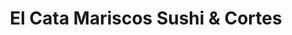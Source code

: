 ---
layout: place
title: "El Cata Mariscos Sushi & Cortes"
permalink: /california/lemon-grove/el-cata-mariscos-sushi-cortes.html
stateAbbr: CA
stateName: California
cityName: Lemon Grove
place_id: ChIJ5QlpCABR2YARvhAQg4aOOuY
photos:
  - name: >-
      places/ChIJ5QlpCABR2YARvhAQg4aOOuY/photos/AeeoHcIsQPoQrTU3yW878KWxkA0qbXzdwHnwfFp9hB0wPTq0qCD_MQp1GJlwxQNOGaRngr4f5CWi_j9K6EDpItvxUZk-5eF1x96IvzEiaOmsnagafll7TPIjKjbzgcPjtk0Tzxiv2SlNCmqfOOxiJpkTPM9uZxu5hi_28HUKSZhDwf8zXoE3EJB_FnDVtJoggzj6M4DZeauUvP6ZHdF1IJkXxC9LD_Hy4ZVaKlXZ77AU_KoJvU81asnWJdBgkTNbpvBdeSDCydkTNvxJzAroatG2AGSojYLesL40N-ObsI0bSxyX7w
    widthPx: 4800
    heightPx: 3600
    authorAttributions:
      - displayName: El Cata Mariscos Sushi & Cortes
        uri: https://maps.google.com/maps/contrib/109107247745343786911
        photoUri: >-
          https://lh3.googleusercontent.com/a-/ALV-UjWdnjw1nWkfHo-aM4iOKNQqtb9GrKmBiTX4sFCrIKxopoV_3iI=s100-p-k-no-mo
    flagContentUri: >-
      https://www.google.com/local/imagery/report/?cb_client=maps_api_places.places_api&image_key=!1e10!2sAF1QipMgQgpf_OS276rDzhUJ-jWPEsMBi0klsmBZvwwR&hl=en-US
    googleMapsUri: >-
      https://www.google.com/maps/place//data=!3m4!1e2!3m2!1sAF1QipMgQgpf_OS276rDzhUJ-jWPEsMBi0klsmBZvwwR!2e10!4m2!3m1!1s0x80d95100086909e5:0xe63a8e86831010be
  - name: >-
      places/ChIJ5QlpCABR2YARvhAQg4aOOuY/photos/AeeoHcKGKwTbj1sAZyoJgBdOw6TctVzPmZKsQtniw0vvNn2cos2ju-JB8aGqgoekAM9cOsjwcO7yQ0QiH2M1Xdq07Wu0D8Dpt6tc1-RcpuJP2Oipu82t8SchaKOXqPO2lQBY9gxD6UgLbFDegRLTf2WLSvTL-zM66-YVts05ojmycHolN-KLRt2e4jSg_N-mUB4zXVf7EIxLnJilOA8Drta1coVFFJurv3I1vPHjrBe1nFZ1Da56iYUwl47A1cgWRzQvrVOpxvDacKDXqwcxjiwYLYKLdHEo644mFRgETLupy09JGg
    widthPx: 1508
    heightPx: 1600
    authorAttributions:
      - displayName: El Cata Mariscos Sushi & Cortes
        uri: https://maps.google.com/maps/contrib/109107247745343786911
        photoUri: >-
          https://lh3.googleusercontent.com/a-/ALV-UjWdnjw1nWkfHo-aM4iOKNQqtb9GrKmBiTX4sFCrIKxopoV_3iI=s100-p-k-no-mo
    flagContentUri: >-
      https://www.google.com/local/imagery/report/?cb_client=maps_api_places.places_api&image_key=!1e10!2sAF1QipMpADrskDob_WAa5caZbNWuDCTGM-yNodOB8O_R&hl=en-US
    googleMapsUri: >-
      https://www.google.com/maps/place//data=!3m4!1e2!3m2!1sAF1QipMpADrskDob_WAa5caZbNWuDCTGM-yNodOB8O_R!2e10!4m2!3m1!1s0x80d95100086909e5:0xe63a8e86831010be
  - name: >-
      places/ChIJ5QlpCABR2YARvhAQg4aOOuY/photos/AeeoHcIA-VYm4A5v-IDdquM8gY_ec3-b1fKeoMVNyFo3oBDls61DqjyBeAAdH3k2ozImGI3LEDMVX3Uh_j5sRBy-TU6qgzAdI-vkZLEcgUi1QOgMCNwMivuTosAcomIk_HfbmTDBs5xGUX2WfizcnvPjNIeqCIdbKxhg9KBSfMM094tjWDIMVdd_cKupIwOxTS6ylmXSV4lQDXIzretv1kjB_ivX_E30lq4bpxK9qC6fSyToPsI4U4_HOBM_7PXC5i2hRtXb3vNvWqe5KgWmwgZ70e9socvPIeRBsDUKxrriYv8Irg
    widthPx: 957
    heightPx: 960
    authorAttributions:
      - displayName: El Cata Mariscos Sushi & Cortes
        uri: https://maps.google.com/maps/contrib/109107247745343786911
        photoUri: >-
          https://lh3.googleusercontent.com/a-/ALV-UjWdnjw1nWkfHo-aM4iOKNQqtb9GrKmBiTX4sFCrIKxopoV_3iI=s100-p-k-no-mo
    flagContentUri: >-
      https://www.google.com/local/imagery/report/?cb_client=maps_api_places.places_api&image_key=!1e10!2sAF1QipO07jU0ctaYNscgEOkEGJk_nYsd4GDFUIhftBN0&hl=en-US
    googleMapsUri: >-
      https://www.google.com/maps/place//data=!3m4!1e2!3m2!1sAF1QipO07jU0ctaYNscgEOkEGJk_nYsd4GDFUIhftBN0!2e10!4m2!3m1!1s0x80d95100086909e5:0xe63a8e86831010be
  - name: >-
      places/ChIJ5QlpCABR2YARvhAQg4aOOuY/photos/AeeoHcL0PflrC2uVYLmdLbGMGrjUK6H-kJWFXN3WNvbufaRZRg64OhKoNA8GjkCVRbmWeIQriVP8NajKSgSUa3QiaUglp7jZsh3y2BWp8LelRJylKiq3mOXtk_hVA4aUHY87ZBvmOqoHzLhMhy8J5zXTSV_nklKTutEppKGLL9PG0GSqNzafiw_P8zh-VEG8Rxprgq_MBQiq3y9cp7DXX59zZhoP_8MMsqP5Tk8Hn_1AZ_Hu5AuDAWjunqFVEHCmepEMdjTVyNq1xREk4qkUMtF_N1vvR6O7467d5okRwyMV27j6f-YUWysNRAe4oq9C_dpXRc35cMRIyqDZBMh31zahnojkRge0b76SXypqn9snF44YaezTaduAT2geitjq_4dB-rNmGq1zSkiJ5AfY_tVuc_NvtJRBWv1CxMC5Yt1EJloOXwrz6p4SGhMz8ok7Sw
    widthPx: 4000
    heightPx: 2252
    authorAttributions:
      - displayName: Jack Moreno
        uri: https://maps.google.com/maps/contrib/102499295928600912632
        photoUri: >-
          https://lh3.googleusercontent.com/a-/ALV-UjVdrZ3z60WbNUHq2Sje2vrkU9-vWHYkF08xljbeyUp_F7Lvdu4O=s100-p-k-no-mo
    flagContentUri: >-
      https://www.google.com/local/imagery/report/?cb_client=maps_api_places.places_api&image_key=!1e10!2sCIABIhAA3iUeGSYtFWemqNoAA0-f&hl=en-US
    googleMapsUri: >-
      https://www.google.com/maps/place//data=!3m4!1e2!3m2!1sCIABIhAA3iUeGSYtFWemqNoAA0-f!2e10!4m2!3m1!1s0x80d95100086909e5:0xe63a8e86831010be
  - name: >-
      places/ChIJ5QlpCABR2YARvhAQg4aOOuY/photos/AeeoHcJZfeTihpH98Pnt6ifDQ5BXpmWmtWLk7HkMw0HKNhbcXNKyDmBvtTZvquMbBPwU0tnA6nzK9CxZN-zpABNsCmIIcPoxWS6Dekycr8Ol4DhWb_Fdn2jFBZjX9_og6i3Cq4ZXw9Okt5Y_QTGP1J7OQ-6wb_Yzxgu2ZBWnjGTeTpUXb82czRJl_iiGr_kIZC1MjnCvFZSEMwzV_uk5E5waQG7mGbULIJsgwoZ_MsktslUQuyp5Hqmg8SdW_H3VivOmYw7-s0HLtVKxTNU84DjWDdCGMAPxsxTNX6i1Y5uQ-2fbq_nHxiiQXfGBYCJLMu6c54Q8c7cntunXJZ0t1AkMRaL5qUvc7C1MHS7y9XQ_Bo9ijbnFtpjI29bX49GOz4r3xwD9l7ZhkZSiy5pW8amQ-8AuIG01QzlbcNT1zU10FWABYtju
    widthPx: 3024
    heightPx: 4032
    authorAttributions:
      - displayName: Viridiana Castañeda
        uri: https://maps.google.com/maps/contrib/117824718482351545954
        photoUri: >-
          https://lh3.googleusercontent.com/a/ACg8ocIYVQHhiDSUVPvzGlWzFgyxir3z9ho6H7lMGxW5XDd8KowtQag=s100-p-k-no-mo
    flagContentUri: >-
      https://www.google.com/local/imagery/report/?cb_client=maps_api_places.places_api&image_key=!1e10!2sCIHM0ogKEICAgMCQuYiW1gE&hl=en-US
    googleMapsUri: >-
      https://www.google.com/maps/place//data=!3m4!1e2!3m2!1sCIHM0ogKEICAgMCQuYiW1gE!2e10!4m2!3m1!1s0x80d95100086909e5:0xe63a8e86831010be
  - name: >-
      places/ChIJ5QlpCABR2YARvhAQg4aOOuY/photos/AeeoHcL345oiqKf0inR4VEEwCHAPKvT-2eqFozBT-NIN5YCnnYuMRnPn7hPc2p_-pGWXA7bkcxEPVLTrQDE4RR_Qt2THeMNv68O0mE1cRzjqBj2LYbYjnF9HbOLkmuMCI-hxdZrW2mF1-9iNEaUgEbxOPBSwSEa-FhDkzxlFp6JaFDuQfxwGaFOU22B3itAwr4SyeoyNamHb7rvCDIToQjlKj_z2RDhlEEWnBDo6kMuaQhzMwZy2xinw52OpEZH3HgZ9SDxVHokJQh9Phqko0ysfnAEocwWBMMg1uX7VCMItFaVLmA
    widthPx: 4032
    heightPx: 3024
    authorAttributions:
      - displayName: El Cata Mariscos Sushi & Cortes
        uri: https://maps.google.com/maps/contrib/109107247745343786911
        photoUri: >-
          https://lh3.googleusercontent.com/a-/ALV-UjWdnjw1nWkfHo-aM4iOKNQqtb9GrKmBiTX4sFCrIKxopoV_3iI=s100-p-k-no-mo
    flagContentUri: >-
      https://www.google.com/local/imagery/report/?cb_client=maps_api_places.places_api&image_key=!1e10!2sAF1QipPzw4BgHclvmrWSa9jZ_qjIunIJRxSCOmffnLjJ&hl=en-US
    googleMapsUri: >-
      https://www.google.com/maps/place//data=!3m4!1e2!3m2!1sAF1QipPzw4BgHclvmrWSa9jZ_qjIunIJRxSCOmffnLjJ!2e10!4m2!3m1!1s0x80d95100086909e5:0xe63a8e86831010be
  - name: >-
      places/ChIJ5QlpCABR2YARvhAQg4aOOuY/photos/AeeoHcIK5m2ZXNYt3UVXYGZGOaHGjjAv9kw7tvlSg_ann-13cMmMRTf-9XVYNUVj-10U1F9pKGf5skMBIjI4qDFxlQIY117NpjVGQd77nl4rL7UJ90oNpMIDjYnBJEgsH0K2fV8W9r1dtOGSjlnjTxHqOekgG6WvuGV75KmGWkTrNy_WbPi7D59efejuiC_IeUF5VEBQKZmvWX9pjacKS1rGYFDraLthNh21FYafk-ImfqQHvom6dQrTgTZmpBKOFo2I0OHlExpO7SnF1dbRAh5vg0dQL6BSvVKv1HXEVXPOlc29DQ
    widthPx: 4800
    heightPx: 3600
    authorAttributions:
      - displayName: El Cata Mariscos Sushi & Cortes
        uri: https://maps.google.com/maps/contrib/109107247745343786911
        photoUri: >-
          https://lh3.googleusercontent.com/a-/ALV-UjWdnjw1nWkfHo-aM4iOKNQqtb9GrKmBiTX4sFCrIKxopoV_3iI=s100-p-k-no-mo
    flagContentUri: >-
      https://www.google.com/local/imagery/report/?cb_client=maps_api_places.places_api&image_key=!1e10!2sAF1QipNXrGWGh6r1h-WPCnFwhH06R_fVYu7z2AsQnqsJ&hl=en-US
    googleMapsUri: >-
      https://www.google.com/maps/place//data=!3m4!1e2!3m2!1sAF1QipNXrGWGh6r1h-WPCnFwhH06R_fVYu7z2AsQnqsJ!2e10!4m2!3m1!1s0x80d95100086909e5:0xe63a8e86831010be
  - name: >-
      places/ChIJ5QlpCABR2YARvhAQg4aOOuY/photos/AeeoHcJ_PFB39CohnRVZrHqmPt6smitZSCwaL7-tcRoPe_4_HE6yXqCQkkb4pQi0K9MhOYp5EZUaYinoEIQMBgnCVW5RGPxY5LKXuMkcHlkNPExTBi2rtMYADm25t4LVGpSuQj9pvwMcUimxdX6MkyhzpF6lTtO_cNWN077onY_8V_2qlPaSv6RQZFqKxBR2TjwYsORpfExU27SR9WYoIv-zKgvIij6nKC7UvS4NgBTTYcSHzQE5A2h66_EVQKIr4HyblMpYudslrfWoPlMEtXGqKIEeFzlPuiAgVOBHbWfbSg57TQ
    widthPx: 954
    heightPx: 954
    authorAttributions:
      - displayName: El Cata Mariscos Sushi & Cortes
        uri: https://maps.google.com/maps/contrib/109107247745343786911
        photoUri: >-
          https://lh3.googleusercontent.com/a-/ALV-UjWdnjw1nWkfHo-aM4iOKNQqtb9GrKmBiTX4sFCrIKxopoV_3iI=s100-p-k-no-mo
    flagContentUri: >-
      https://www.google.com/local/imagery/report/?cb_client=maps_api_places.places_api&image_key=!1e10!2sAF1QipO8fWHtEyIjd8Xra_m6njwgPD9eyqmiE7cnWYKt&hl=en-US
    googleMapsUri: >-
      https://www.google.com/maps/place//data=!3m4!1e2!3m2!1sAF1QipO8fWHtEyIjd8Xra_m6njwgPD9eyqmiE7cnWYKt!2e10!4m2!3m1!1s0x80d95100086909e5:0xe63a8e86831010be
  - name: >-
      places/ChIJ5QlpCABR2YARvhAQg4aOOuY/photos/AeeoHcLyZIGJEgxL2xCdzHNfLEc5fe4XL95kEF38FJ0k86GBaVa92Flv2UcO-SdKaSCeBRsClaTSesS838b30X9D9BnXstE2EADDkqzi00J0nYqkcH3VdEIFquMNWfLe0UUn5ZHHh_zmbOO_JnRwAI9ZU2eG6O-JZf2tKX3EtLEWXC3op_uIYA4ga244a1WEeJ1sljEU3QSnQ05O-FgolqSoIaJe9-Yl8F_f4E17pzcKFa52HkhxJJXgqcU2RJbE32-EkizcqwyTWZ4079thC_VoID30aAkJObhXrXESJvm2ZBD54O4AXb1wYn2BrwXPd7hiGbdwXaV9v56KwOA2em3kHacxnRSPKWdmNV3oF5GFKpL1gOTSJHNATP4RruO8xKLILqSFRmpDIn6pX5d2vhq0AvFx4vjRs-n1Cdoc_86n42UuYg
    widthPx: 4000
    heightPx: 2252
    authorAttributions:
      - displayName: Robert Rael
        uri: https://maps.google.com/maps/contrib/112792759444568871268
        photoUri: >-
          https://lh3.googleusercontent.com/a-/ALV-UjWczQD9vieLUF8yWcPQb9fn0k3wbZY-0-H0_ygNAyWgJ9-rjepHLA=s100-p-k-no-mo
    flagContentUri: >-
      https://www.google.com/local/imagery/report/?cb_client=maps_api_places.places_api&image_key=!1e10!2sCIHM0ogKEICAgID_45veXA&hl=en-US
    googleMapsUri: >-
      https://www.google.com/maps/place//data=!3m4!1e2!3m2!1sCIHM0ogKEICAgID_45veXA!2e10!4m2!3m1!1s0x80d95100086909e5:0xe63a8e86831010be
  - name: >-
      places/ChIJ5QlpCABR2YARvhAQg4aOOuY/photos/AeeoHcIlLKUjVT-OPJ82kmfjyBtz4uOQRIv672Lm82FsWpIaJzLYz2j_DfpOIsM8R4w9KP5FJBRwfrlb-LDFEg7yXs2vGEj6NHO8SaxQM_9W6H7XRB9stuVEm7dO3BC1O-bOlA53u4FeYYtFuK-3Nh5YEE_RywRHuUK9JDamT_Se-3JLKrVMbGWSO-fgB32BDhcQpwfU9tbFzYD8ZgQeoKiwv5bRQ39MH4Yz-mYh4-c2Lpknt4JQp-0-qyVh9bUDcOYxq35tSDoBGpkjrLeFP6e6QdMSVEaSHjU8Kx2SpcAwihTFWAXlP9XTl_TQb145OAd63oQWVUrq6I4BQ3pPLme-2k_ZsncNz_jc_Wz6TwWD6D3veDOnKaX1t772qUVMqEDi-7YQEEIPfjMns2sMz5Nimz6tQMppIMLLHbdV4mEZp1FSRw
    widthPx: 2316
    heightPx: 3088
    authorAttributions:
      - displayName: Viridiana Castañeda
        uri: https://maps.google.com/maps/contrib/117824718482351545954
        photoUri: >-
          https://lh3.googleusercontent.com/a/ACg8ocIYVQHhiDSUVPvzGlWzFgyxir3z9ho6H7lMGxW5XDd8KowtQag=s100-p-k-no-mo
    flagContentUri: >-
      https://www.google.com/local/imagery/report/?cb_client=maps_api_places.places_api&image_key=!1e10!2sCIHM0ogKEICAgMCQuYiicA&hl=en-US
    googleMapsUri: >-
      https://www.google.com/maps/place//data=!3m4!1e2!3m2!1sCIHM0ogKEICAgMCQuYiicA!2e10!4m2!3m1!1s0x80d95100086909e5:0xe63a8e86831010be
address: 8099 Broadway, Lemon Grove, CA 91945, USA
street: 8099 Broadway
city: Lemon Grove
state: CA
zip: '91945'
country: USA
neighborhood: null
latitude: '32.742940'
longitude: '-117.023471'
accessibility_options:
  wheelchairAccessibleParking: true
  wheelchairAccessibleEntrance: true
  wheelchairAccessibleRestroom: true
  wheelchairAccessibleSeating: true
business_status: OPERATIONAL
name: El Cata Mariscos Sushi & Cortes
google_maps_links:
  directionsUri: >-
    https://www.google.com/maps/dir//''/data=!4m7!4m6!1m1!4e2!1m2!1m1!1s0x80d95100086909e5:0xe63a8e86831010be!3e0
  placeUri: https://maps.google.com/?cid=16589728885748273342
  writeAReviewUri: >-
    https://www.google.com/maps/place//data=!4m3!3m2!1s0x80d95100086909e5:0xe63a8e86831010be!12e1
  reviewsUri: >-
    https://www.google.com/maps/place//data=!4m4!3m3!1s0x80d95100086909e5:0xe63a8e86831010be!9m1!1b1
  photosUri: >-
    https://www.google.com/maps/place//data=!4m3!3m2!1s0x80d95100086909e5:0xe63a8e86831010be!10e5
primary_type: Seafood Restaurant
opening_hours:
  regular: null
  current: null
secondary_opening_hours:
  regular:
    weekdayDescriptions: null
    type: null
  current:
    weekdayDescriptions: null
    type: null
phone: null
price_level: null
price_range: null
rating: null
rating_count: 0
website: null
description: null
reviews: null
parking_options: null
payment_options: null
allow_dogs: null
curbside_pickup: null
delivery: null
dine_in: null
good_for_children: null
good_for_groups: null
good_for_sports: null
live_music: null
menu_for_children: null
outdoor_seating: null
reservable: null
restroom: null
serves_beer: null
serves_breakfast: null
serves_brunch: null
serves_cocktails: null
serves_coffee: null
serves_dinner: null
serves_dessert: null
serves_lunch: null
serves_vegetarian_food: null
serves_wine: null
takeout: null
slug: El-Cata-Mariscos-Sushi-and-Cortes

---